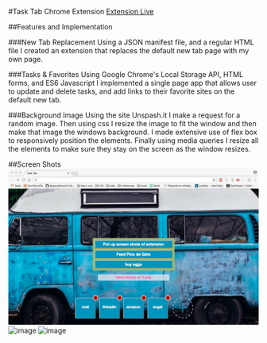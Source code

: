 #Task Tab Chrome Extension
[Extension Live](https://chrome.google.com/webstore/detail/task-tab/poffkffaalagjjfhpmconpdcakpjaakc)

##Features and Implementation

###New Tab Replacement
Using a JSON manifest file, and a regular HTML file I created an extension that replaces the default new tab page with my own page.

###Tasks & Favorites
Using Google Chrome's Local Storage API, HTML forms, and ES6 Javascript I implemented a single page app that allows user to update and delete tasks, and add links to their favorite sites on the default new tab.

###Background Image
Using the site Unspash.it I make a request for a random image.  Then using css I resize the image to fit the window and then make that image the windows background.  I made extensive use of flex box to responsively position the elements.   Finally using media queries I resize all the elements to make sure they stay on the screen as the window resizes.

##Screen Shots
![image](./assets/docs/screen_shot_1.jpeg)
![image](./assets/docs/screen_shot_2.jpeg)
![image](./assets/docs/screen_shot_3.jpeg)
